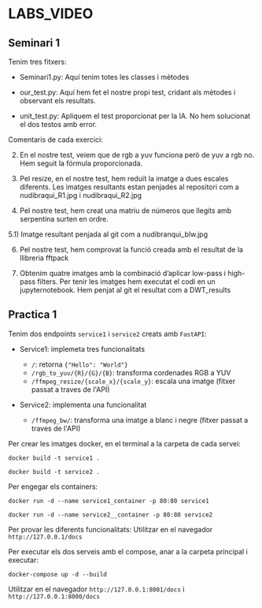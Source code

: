 # LABS_VIDEO

## Seminari 1

Tenim tres fitxers:

- Seminari1.py: Aquí tenim totes les classes i mètodes

- our_test.py: Aquí hem fet el nostre propi test, cridant als mètodes i observant els resultats.

- unit_test.py: Apliquem el test proporcionat per la IA. No hem solucionat el dos testos amb error. 

Comentaris de cada exercici:

2) En el nostre test, veiem que de rgb a yuv funciona però de yuv a rgb no. Hem seguit la fórmula proporcionada.

3) Pel resize, en el nostre test,  hem reduït la imatge a dues escales diferents. Les imatges resultants estan penjades al repositori com a nudibraqui_R1.jpg i nudibraqui_R2.jpg

4) Pel nostre test, hem creat una matriu de números que llegits amb serpentina surten en ordre.

5.1) Imatge resultant penjada al git com a nudibranqui_blw.jpg

6) Pel nostre test, hem comprovat la funció creada amb el resultat de la llibreria fftpack

7) Obtenim quatre imatges amb la combinació d’aplicar low-pass i high-pass filters. Per tenir les imatges hem executat el codi en un jupyternotebook. Hem penjat al git el resultat com a DWT_results

## Practica 1
Tenim dos endpoints `service1` i `service2` creats amb `FastAPI`:
- Service1: implemeta tres funcionalitats
  - `/`: retorna `{"Hello": "World"}`
  - `/rgb_to_yuv/{R}/{G}/{B}`: transforma cordenades RGB a YUV
  - `/ffmpeg_resize/{scale_x}/{scale_y}`: escala una imatge (fitxer passat a traves de l'API)
 
- Service2: implementa una funcionalitat
  - `/ffmpeg_bw/`: transforma una imatge a blanc i negre (fitxer passat a traves de l'API)
 
Per crear les imatges docker, en el terminal a la carpeta de cada servei:

```
docker build -t service1 .
```

```
docker build -t service2 .
```

Per engegar els containers:

```
docker run -d --name service1_container -p 80:80 service1
```

```
docker run -d --name service2__container -p 80:80 service2
```
Per provar les diferents funcionalitats:
Utilitzar en el navegador `http://127.0.0.1/docs`

Per executar els dos serveis amb el compose, anar a la carpeta principal i executar:

```
docker-compose up -d --build
```

Utilitzar en el navegador `http://127.0.0.1:8001/docs` i `http://127.0.0.1:8000/docs`
